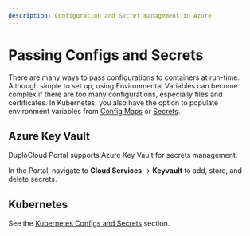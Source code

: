 ```yaml
---
description: Configuration and Secret management in Azure
---
```


# Passing Configs and Secrets

There are many ways to pass configurations to containers at run-time. Although simple to set up, using Environmental Variables can become complex if there are too many configurations, especially files and certificates. In Kubernetes, you also have the option to populate environment variables from [Config Maps](../../../kubernetes-user-guide/configs-and-secrets/mounting-config-as-files.md#creating-a-kubernetes-configmap) or [Secrets](../../../kubernetes-user-guide/configs-and-secrets/setting-kubernetes-secrets.md#setting-kubernetes-secrets).

## Azure Key Vault

DuploCloud Portal supports Azure Key Vault for secrets management.&#x20;

In the Portal, navigate to **Cloud Services** -> **Keyvault** to add, store, and delete secrets.

## **Kubernetes**

See the [Kubernetes Configs and Secrets](../../../kubernetes-user-guide/configs-and-secrets/) section.
